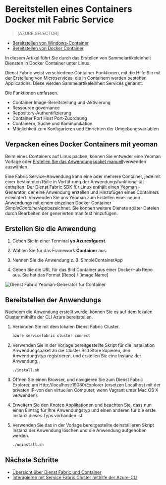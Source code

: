 <properties
   pageTitle="Service Fabric und Bereitstellen von Containern in Linux | Microsoft Azure"
   description="Bereitstellen von Applications Microservice Dienst Fabric und die Verwendung von Docker Container. In diesem Artikel werden die Funktionen, die Dienst Fabric für Container enthält und zum Bereitstellen einer Docker Container Bild in einem Cluster"
   services="service-fabric"
   documentationCenter=".net"
   authors="msfussell"
   manager="timlt"
   editor=""/>

<tags
   ms.service="service-fabric"
   ms.devlang="dotnet"
   ms.topic="article"
   ms.tgt_pltfrm="NA"
   ms.workload="NA"
   ms.date="10/24/2016"
   ms.author="msfussell"/>

# <a name="deploy-a-docker-container-to-service-fabric"></a>Bereitstellen eines Containers Docker mit Fabric Service

> [AZURE.SELECTOR]
- [Bereitstellen von Windows-Container](service-fabric-deploy-container.md)
- [Bereitstellen von Docker Container](service-fabric-deploy-container-linux.md)

In diesem Artikel führt Sie durch das Erstellen von Sammelartikeleinheit Diensten in Docker Container unter Linux.

Dienst Fabric weist verschiedene Container-Funktionen, mit die Hilfe Sie mit der Erstellung von Microservices, die in Containern werden bestehen Applications. Diese werden Sammelartikeleinheit Services genannt.

Die Funktionen umfassen.

- Container Image-Bereitstellung und-Aktivierung
- Ressource governance
- Repository-Authentifizierung
- Container Port Host Port-Zuordnung
- Containern, Suche und Kommunikation
- Möglichkeit zum Konfigurieren und Einrichten der Umgebungsvariablen


## <a name="packaging-a-docker-container-with-yeoman"></a>Verpacken eines Docker Containers mit yeoman
Beim eines Containers auf Linux packen, können Sie entweder eine Yeoman Vorlage oder [Erstellen Sie das Anwendungspaket manuell](service-fabric-deploy-container.md#manually-packaging-and-deploying-a-container)verwenden auswählen.

Eine Fabric Service-Anwendung kann eine oder mehrere Container, jede mit einer bestimmten Rolle in Vorführung der Anwendungsfunktionalität enthalten. Der Dienst Fabric SDK für Linux enthält einen [Yeoman](http://yeoman.io/) -Generator, der eine Anwendung erstellen und Hinzufügen eines Containers erleichtert. Verwenden Sie uns Yeoman zum Erstellen einer neuen Anwendungs mit einem einzelnen Docker Container *SimpleContainerApp*bezeichnet. Sie können weitere Dienste später Dateien durch Bearbeiten der generierten manifest hinzufügen.

## <a name="create-the-application"></a>Erstellen Sie die Anwendung

1. Geben Sie in einer Terminal **yo Azuresfguest**.

2. Wählen Sie für das Framework **Container** aus.

3. Nennen Sie die Anwendung z. B. SimpleContainerApp

4. Geben Sie die URL für das Bild Container aus einer DockerHub Repo aus. Sie hat das Format [Repo] / [image Name]

![Dienst Fabric Yeoman-Generator für Container][sf-yeoman]

## <a name="deploy-the-application"></a>Bereitstellen der Anwendungs

Nachdem die Anwendung erstellt wurde, können Sie es auf dem lokalen Cluster mithilfe der CLI Azure bereitstellen.

1. Verbinden Sie mit dem lokalen Dienst Fabric Cluster.

    ```bash
    azure servicefabric cluster connect
    ```

2. Verwenden Sie in der Vorlage bereitgestellte Skript für die Installation Anwendungspaket an die Cluster Bild Store kopieren, den Anwendungstyp registrieren, und erstellen Sie eine Instanz der Anwendung.

    ```bash
    ./install.sh
    ```

3. Öffnen Sie einen Browser, und navigieren Sie zum Dienst Fabric Explorer, am Http://localhost:19080/Explorer (ersetzen Localhost mit der privaten IP-von den virtuellen Computer, wenn Vagrant unter Mac OS X verwenden).

4. Erweitern Sie den Knoten Applikationen und beachten Sie, dass nun einen Eintrag für Ihre Anwendungstyp und einen anderen für die erste Instanz dieses Typs vorhanden ist.

5. Verwenden Sie das in der Vorlage bereitgestellte deinstallieren Skript Instanz der Anwendung löschen und die Anwendung aufgehoben werden.

    ```bash
    ./uninstall.sh
    ```

## <a name="next-steps"></a>Nächste Schritte

- [Übersicht über Dienst Fabric und Container](service-fabric-containers-overview.md)
- [Interagieren mit Service Fabric Cluster mithilfe der Azure-CLI](service-fabric-azure-cli.md)

<!-- Images -->
[sf-yeoman]: ./media/service-fabric-deploy-container-linux/sf-container-yeoman.png

